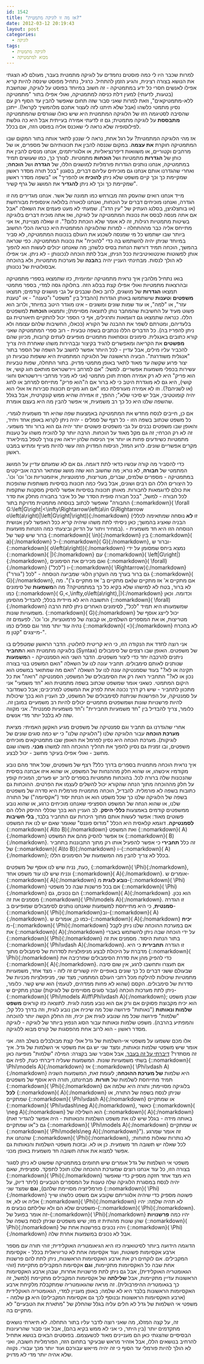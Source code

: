```yaml
---
id: 1542
title: "אז מה זו לוגיקה מתמטית?"
date: 2012-03-12 20:19:43
layout: post
categories: 
  - לוגיקה
tags: 
  - לוגיקה מתמטית
  - מבוא למתמטיקה
---
```

למרות שכבר היו לי כמה פוסטים נחמדים על לוגיקה מתמטית בעבר, מעולם לא הצגתי את הנושא בצורה רצינית, והגיע הזמן להתחיל. כרגיל, נתחיל מפוסט שינסה להיות קריא אפילו לאנשים חסרי כל ידע במתמטיקה - זה חשוב במיוחד בפוסט על לוגיקה, שנחשבת (בטעות, לדעתי) למעין דלת כניסה למתמטיקה, ואולי אפילו בתור "מתמטיקה ללא-מתמטיקאים", וזאת למרות שאני סבור שזה תחום שאפשר להבין עד הסוף רק עם נסיון מתמטי כלשהו (אבל שלא תיתנו לזה לעצור אתכם מלהמשיך לקרוא!). ייתכן שהסיבה לסטיגמה הזו של הלוגיקה המתמטית היא שיש כאלו שגורסים שהמתמטיקה <strong>מתבססת</strong> על לוגיקה מתמטית; גם זו לדעתי אמירה בעייתית אבל היא כה גולשת לפילוסופיה שלא נראה לי שאכנס אליה בפוסט הזה, אם בכלל.

אז מהי הלוגיקה המתמטית? על רגל אחת, נראה לי שנכון לתאר אותה בתור המקום שבו המתמטיקה חוקרת <strong>את עצמה</strong>. במקום שננסה להבין את תכונותיהם של מספרים, או של מרחבים וקטוריים, או משוואות דיפרנציאליות, או אלגוריתמים, אנחנו מנסים להבין את כוחן של <strong>הגדרות</strong> מתמטיות ושל <strong>הוכחות</strong> מתמטיות. לצורך כך, כמו שעושים תמיד במתמטיקה, אנחנו נותנים הגדרות פורמליות למושגים הללו, של <strong>הגדרה</strong> ושל <strong>הוכחה</strong>; ואחרי שהגדרנו אותם אנחנו גם מוכיחים עליהם דברים, בסגנון "בכל תורה מסדר ראשון שמקיימת כך וכך קיים משפט שלא ניתן <strong>להוכיח</strong> או להפריך" או "בשפה מסדר ראשון שמקיימת כך וכך לא ניתן <strong>להגדיר</strong> את המושג של גרף קשיר".

מייד אנחנו רואים שהעסק הזה מבורחש כמו תמונה של אשר. אנחנו מגדירים מה זו הגדרה, ואנחנו מוכיחים דברים על הוכחות, ואנחנו לכאורה בלולאה אינסופית מבורחשת (או בוחצלגיצן, בסלנג העתיק של "עין הדג"). שמעתי לא מעט פעמים את השאלה "אבל אם אתה מנסה לבסס את נכונות המתמטיקה על לוגיקה, ואז אתה מוכיח דברים בלוגיקה בשיטות מתמטיות רגילות, זה לא אומר שלא הוכחת כלום?". זו שאלה מצויינת, אז אני מתייחס אליה כבר מההתחלה - למרות שהלוגיקה המתמטית היא כנראה הכלי החשוב ביותר שבו ישתמש כל מי שמנסה לשכנע את העולם בנכונות המתמטיקה, לא סביר במיוחד שניתן יהיה להשתמש בה כדי "להוכיח" את נכונות המתמטיקה. כפי שנראה בהמשך, הוכחה תמיד דורשת הנחות בסיס כלשהן; מה שאנחנו יכולים לעשות הוא להפוך אותן לפשוטות ואינטואיטיביות ככל הניתן, אבל לתת הוכחה לנכונותן - לא ניתן. אני אפילו לא הולך לנסות. מבחינתי העניין יהיה ב<strong>הבנה</strong> של מערכות מתמטיות, ולא בהוכחה אבסולוטית של נכונותן.

בואו נתחיל מלהבין איך נראית מתמטיקה יומיומית, כזו שתמצאו בספרי מתמטיקה ובהרצאות מתמטיות ואולי אפילו קצת בבלוג הזה. בחלוקה גסה למדי, בספר מתמטי תמצאו <strong>הגדרות</strong> של מושגים, לרוב כאלו שנבנים על גבי מושגים קודמים; תמצאו <strong>משפטים</strong> ו<strong>טענות</strong> שישתמשו באותן הגדרות (ההבדל בין "משפט" ו"טענה" - או "טענת עזר", או "למה", או עוד שמות שונים ומשונים - אינו מוגדר היטב במיוחד, ולרוב הוא פשוט מעיד על החשיבות שהמחבר נותן לתוצאה מסויימת); ותמצאו <strong>הוכחות</strong> למשפטים הללו. כנראה שתמצאו גם דוגמאות ותרגילים, אף כי הספר יכול להתקיים תיאורטית גם בלעדיהם, ומטרתם לשפר את ההבנה של הקורא (ככאלו, החשיבות שלהם עצומה ולא ניתן להפריז בה). כל הדברים הללו נכתבים בשפה טבעית - רוב ספרי המתמטיקה שאני קורא כתובים באנגלית. סימונים ונוסחאות מתמטיים מופיעים לעתים קרובות, מכיוון שהם <strong>מפשטים</strong> את הקריאה ומאפשרים להגיד בקיצור ובבהירות משהו שאחרת היה צריך להכביר עליו מילים, אבל עדיין - לכל היותר אפשר לחשוב על השפה של הספר בתור "אנגלית משודרגת". הבעיה הראשונה של הלוגיקה המתמטית היא ששפות טבעיות הן יצור פרוע שקשה עד מאוד לתאר באופן מתמטי מדויק. בתור התחלה, שפות טבעיות עשירות בכפלי משמעות אפשריים. למשל: "אם למרחב ויירשטראס מותאם חוג קושי, אז הוא פריק" היא לא רק אמירה חסרת תוכן מתמטי (אני לא מכיר מרחבי ויירשטראס וחוגי קושי), היא גם לא מוגדרת היטב כי לא ברור אם ה"הוא פריק" מתייחס למרחב או לחוג (או לשניהם?). וזו לא אמירה מעורפלת כמו "אם חוג מקיים תכונות סבירות אז אולי הוא יהיה קומוטטיבי, אבל יש סיכוי שלא"; ההפך, זו אמירה שהיא ממש קונקרטית, אבל בגלל שהשפה שלנו היא כל כך רב משמעית, אי אפשר להבין מה היא בעצם אומרת.

אם כן, חייבים לנסח מחדש את המתמטיקה באמצעות שפה שהיא חד משמעית לגמרי. כל משפט שכתוב בשפה הזו - כל רצף של סמלים - יהיה ניתן לקרוא באופן אחד ויחיד, והאופן שבו משפטים נבנים על גבי משפטים פשוטים יותר יהיה גם הוא ברור וחד משמעי. זה לא רק הכרחי; זה גם מקל מאוד על הוכחות. הרבה יותר קל להוכיח משהו על טענות מתמטיות כשיודעים פחות או יותר איך הניסוח שלהן ייראה ואין צורך לטפל במיליארד מקרים אפשריים שונים. לרוע המזל, הניסוח המדויק הזה עשוי להיות מעייף ומתיש במבט ראשון.

כדי להסביר מה קורה עכשיו כדאי לתת דוגמה. גם אם לא שמעתם עדיין על המושג המתמטי של <strong>חבורה</strong>, לא נורא; מה שחשוב הוא שזה מושג שמתאר הרבה אובייקטים במתמטיקה - מספרים שלמים, שברים, מטריצות, פרמוטציות, איזומטריות וכו' וכו' וכו'. כל היצורים הללו הם רבים ושונים, אבל בעלי כמה תכונות בסיסיות משותפות שהופכות את כולם לדוגמאות לחבורות. מאותן תכונות בסיסיות אפשר להסיק מסקנות שתקפות לכל חבורה - למשל, "בכל חבורה סופית הסדר של כל איבר בחבורה מחלק את סדר החבורה" שאפשר לכתוב בנוסחה מתמטית מדויקת בתור {::nomarkdown}\( \forall G:\left\|G\right\|&lt;\infty\Rightarrow\left(a\in G\Rightarrow o\left(a\right)\|\left\|G\right\|\right)\){:/nomarkdown} (זו <strong>לא</strong> נוסחה שמתאימה לכללי הבניה שאציג בהמשך; כאן ניסיתי לתת משהו שיהיה קריא ככל האפשר לעין אנושית במחיר ויתור על הדיוק וביצעתי כמה הזנחות מזעזעות). הנוסחה הזו היא חד משמעית - ברור שיש קשר של {::nomarkdown}\( \in\){:/nomarkdown} בין {::nomarkdown}\( a\){:/nomarkdown} ל-{::nomarkdown}\( G\){:/nomarkdown}, וברור ש-{::nomarkdown}\( o\left(a\right)\){:/nomarkdown} נמצא ביחס שמסומן על ידי {::nomarkdown}\( \|\){:/nomarkdown} עם {::nomarkdown}\( \left\|G\right\|\){:/nomarkdown}, ואם מכירים את הסימונים {::nomarkdown}\( \forall\){:/nomarkdown} ("לכל") ו-{::nomarkdown}\( \Rightarrow\){:/nomarkdown} ("גורר") גם ברור בערך מה העקרון הלוגי שמביעה הנוסחה - "לכל {::nomarkdown}\( G\){:/nomarkdown}, אם מתקיים א' אז מתקיים ש(אם מתקיים ב' אז מתקיים ג')". מה לא ברור, בטח לא למישהו שלא בקיא כל כך במתמטיקה? מה ה<strong>משמעות</strong> של סימונים כמו {::nomarkdown}\( G,&lt;,\infty,o\left(a\right),\|\){:/nomarkdown} וכדומה. וכאן התשובה היא לא מיידית בכלל; להבדיל מהסימן {::nomarkdown}\( \forall\){:/nomarkdown} שמשמעותו היא תמיד "לכל", לסימונים האחרים ניתן לתת הרבה משמעויות שונות. {::nomarkdown}\( G\){:/nomarkdown} יכול לייצג אוסף של מטריצות, או את המספרים השלמים, או קבוצה של פרמוטציות, וכו' וכו'. לפעמים זה נהיה עוד יותר מוזר וגם סמלים כמו {::nomarkdown}\( &lt;\){:/nomarkdown} לא בהכרח מייצגים "קטן מ-".

אני רוצה לחדד את הנקודה הזו, כי היא קריטית לחלוטין. הדבר הראשון שמטפלים בו בלוגיקה מתמטית הוא ה<strong>תחביר</strong> (Syntax) של משפטים. האופן שבו רצפים של סימבולים ניתנים להרכבה יחד כדי ליצור משפטים. הדבר השני הוא הסמנטיקה - ה<strong>משמעות</strong> שנותנים לאותם סימבולים. תחביר עונה לנו על השאלה "האם המשפט בנוי בצורה תקינה או לא?" בעוד שסמנטיקה עונה לנו על השאלה "האם מה שמתואר במשפט הוא נכון או לא?" התחביר רואה רק את הסימבולים של המשפט; הסמנטיקה "רואה" את כל היקום המתמטי. כשאני אומר שמשפט שכתוב בשפה מתמטית הוא "חד משמעי" אני מתכוון לתחביר - שיש רק דרך נכונה אחת לפרק את המשפט למרכיבים; אבל כשמדובר על סמנטיקה, על הפרשנות שניתנת לסימבולים של המשפט, לב העניין הוא בכך שיכולות להיות פרשנויות שונות ושמשפטים מתמטיים יכולים להיות רב משמעיים במובן זה. כלומר, צריך להבדיל בין "חד משמעיות תחבירית" ו"חד משמעיות סמנטית". אני מקווה שזה לא בלבל יותר מדי אנשים.

אחרי שהגדרנו גם תחביר וגם סמנטיקה של משפטים מגיע האקשן האמיתי: מציאת <strong>מערכת הוכחה</strong> עבור הלוגיקה שלנו ("הלוגיקה שלנו" כי יש כמה סוגים שונים של לוגיקות). מערכת הוכחה היא נסיון לפרמל את האופן שבו מתמטיקאים מוכיחים משפטים, ובו זמנית גם נסיון להפוך את תהליך ההוכחה הזה למשהו <strong>מכני</strong>. משהו שגם מחשב - ואולי אפילו בעיקר מחשב - יכול לבצע.

איך נראית הוכחה מתמטית בספרים בדרך כלל? רצף של משפטים, שכל אחד מהם נובע מקודמיו איכשהו, או שהוא חלק מההנחות של המשפט, או שהוא איזו אבחנה בסיסית שהנכונות שלה ברורה לכל. בהוכחות מתמטיות בספרים לרוב יש פערים; המוכיח קופץ על חלק מההוכחה מתוך הנחה שהקורא יכול להשלים לעצמו את הפרטים. ההוכחות גם כתובות בשפה לא פורמלית. להבדיל, הוכחה מתמטית פורמלית היא סדרה של משפטים בשפה של הלוגיקה שלנו כך שכל משפט הוא או הנחת יסוד ("אקסיומה") של התורה שלנו, או שהוא הנחה של המשפט הספציפי שאנחנו מוכיחים כרגע, או שהוא נובע ממשפטים קודמים באמצעות <strong>כללי היסק</strong>. לב העניין הוא בכך שכללי ההיסק הללו הם פשוטים מאוד: אפשר לעשות אותם מתוך היכרות עם התחביר בלבד, <strong>בלי חשיבות לסמנטיקה</strong>. דוגמא קלאסית היא הכלל "מודוס פוננס" שאומר שאם יש לנו את המשפט {::nomarkdown}\( A\to B\){:/nomarkdown} ואת המשפט {::nomarkdown}\( A\){:/nomarkdown} אז אפשר להסיק מהם את המשפט {::nomarkdown}\( B\){:/nomarkdown}. זה כלל <strong>תחבירי</strong> כי אפשר להפעיל אותו רק מתוך התבוננות בתחביר של {::nomarkdown}\( A\to B\){:/nomarkdown} ו-{::nomarkdown}\( A\){:/nomarkdown}; בכלל לא צריך להבין מה המשמעות של הסימונים הללו.

כעת, נניח שיש לנו אוסף של משפטים, {::nomarkdown}\( \Phi\){:/nomarkdown}, ונניח שיש לנו עוד משפט אחד {::nomarkdown}\( A\){:/nomarkdown}. אומרים ש-{::nomarkdown}\( A\){:/nomarkdown} <strong>נובע לוגית</strong> מ-{::nomarkdown}\( \Phi\){:/nomarkdown} אם בכל פרשנות שבה כל משפטי {::nomarkdown}\( \Phi\){:/nomarkdown} הם נכונים, גם {::nomarkdown}\( A\){:/nomarkdown} הוא נכון. מסמנים את זה {::nomarkdown}\( \Phi\models A\){:/nomarkdown}. זו הגדרה <strong>סמנטית</strong>, כי היא מתייחסת למשמעות שאנחנו נותנים לסימבולים שמופיעים ב-{::nomarkdown}\( \Phi\){:/nomarkdown}וב-{::nomarkdown}\( A\){:/nomarkdown}. כמו כן, אומרים ש-{::nomarkdown}\( A\){:/nomarkdown} <strong>יכיח</strong> מ-{::nomarkdown}\( \Phi\){:/nomarkdown} אם במערכת ההוכחה שלנו ניתן לקבל את {::nomarkdown}\( A\){:/nomarkdown} על ידי הוכחה שבה ניתן להשתמש באברי {::nomarkdown}\( \Phi\){:/nomarkdown} בתור הנחות היסוד. מסמנים את זה {::nomarkdown}\( \Phi\vdash A\){:/nomarkdown}. זו הגדרה <strong>תחבירית</strong> כי היא מדברת על היכולת לבצע מניפולציות לסדרות של סימבולים מתוך {::nomarkdown}\( \Phi\){:/nomarkdown} כדי להפיק מהן את סדרת הסימבולים שמרכיבה את {::nomarkdown}\( A\){:/nomarkdown}. אם תעצרו ותחשבו לרגע, אין שום סיבה שבעולם ששני דברים כל כך שונים באופיים יהיו קשורים זה לזה - מצד אחד, משמעויות מתמטיות שיכולות להילקח מכל רחבי העולם המתמטי; מצד שני, מניפולציות מכניות של סדרות של סימבולים. הקסם (שהוא לא פחות ממדהים, לטעמי) הוא שיש קשר. כלומר, ניתן לתת מערכות הוכחה (עבור סוגים מסויימים של לוגיקות) שבהן מתקיים ש-{::nomarkdown}\( \Phi\models A\iff\Phi\vdash A\){:/nomarkdown}; שבהן משפט הוא יכיח מקבוצת פסוקים אם ורק אם הוא נובע ממנה לוגית. לתוצאה כזו קוראים <strong>משפט שלמות ונאותות</strong> ("נאותות" פירושה שכל מה שיכיח אכן נובע לוגית, וזה בדרך כלל קל; "שלמות" פירושה שכל מה שנובע לוגית אכן יכיח, וזה החלק הקשה יותר להוכחה והמפתיע בהרבה). משפט שלמות ונאותות עבור הסוג הנפוץ ביותר של לוגיקה - לוגיקה מסדר ראשון - הוא לרוב אחת מהפסגות של קורס מבוא ללוגיקה.

אלו מכם ששמעו על משפטי אי-השלמות של גדל אולי קצת מבולבלים בשלב הזה. אני אומר שיש משפטי שלמות ונאותות, ומצד שני יש גם את משפטי אי השלמות של גדל. איך זה מסתדר? <a href="http://www.gadial.net/?p=192">דיברתי על זה בעבר</a>, אבל אסביר שוב בקצרה: המילה "שלמות" מופיעה כאן בשתי משמעויות שונות. המשמעות שעליה דיברתי כעת, לפיה אם {::nomarkdown}\( \Phi\models A\){:/nomarkdown} אז {::nomarkdown}\( \Phi\vdash A\){:/nomarkdown} היא שלמות <strong>של מערכת ההוכחה</strong>; לעומת זאת, המשמעות השניה תמיד מתייחסת לשלמות של <strong>תורות</strong>. מבחינתנו, תורה היא אוסף של משפטים {::nomarkdown}\( \Phi\){:/nomarkdown} בלוגיקה מסויימת; ותורה היא שלמה אם <strong>לכל</strong> {::nomarkdown}\( A\){:/nomarkdown} שניתן לנסח בשפה של התורה, או שמתקיים {::nomarkdown}\( \Phi\vdash A\){:/nomarkdown} או שמתקיים {::nomarkdown}\( \Phi\vdash\neg A\){:/nomarkdown}, כאשר {::nomarkdown}\( \neg A\){:/nomarkdown} הוא השלילה של {::nomarkdown}\( A\){:/nomarkdown} (באותה מידה - בגלל שיש לנו את משפט השלמות והנאותות - היה אפשר להגדיר זאת גם כ"או שמתקיים {::nomarkdown}\( \Phi\models A\){:/nomarkdown} או שמתקיים {::nomarkdown}\( \Phi\models\neg A\){:/nomarkdown}"). זה אומר שמרגע שהנחנו את {::nomarkdown}\( \Phi\){:/nomarkdown}, לא נותרות שאלות פתוחות; לכל שאלה יש תשובה חד משמעית. כן או לא. ובזכות משפטי השלמות והנאותות גם אפשר למצוא את אותה תשובה חד משמעית באופן מכני.

משפטי אי השלמות של גדל אומרים שיש תחומים במתמטיקה שפשוט לא ניתן לסגור בצורה הזו, כל עוד אנחנו רוצים שמערכת ההוכחה שלנו תוכל לתפקד. ספציפית, שאם {::nomarkdown}\( \Phi\){:/nomarkdown} היא מצד אחד חזקה מספיק כדי שאפשר יהיה לנסח במסגרת הלוגיקה שלה טענות על המספרים הטבעיים (ליתר דיוק, על פורמליזציה מסויימת שלהם), <strong>וגם</strong> שמצד שני {::nomarkdown}\( \Phi\){:/nomarkdown} פשוטה מספיק כדי שיהיה אלגוריתם שקובע אם משפט כלשהו שייך אליה או לא, אז {::nomarkdown}\( \Phi\){:/nomarkdown} לא תהיה שלמה: יהיו משפטים שלא הם ולא שלילתם נובעים מ-{::nomarkdown}\( \Phi\){:/nomarkdown}. זה אומר בפועל של-{::nomarkdown}\( \Phi\){:/nomarkdown} יהיו כמה <strong>פרשנויות</strong> שהן שונות מהותית זו מזו; שיש משפטים שניתן לנסח בשפה של {::nomarkdown}\( \Phi\){:/nomarkdown} ויהיו נכונים בפרשנות אחת של {::nomarkdown}\( \Phi\){:/nomarkdown} אבל לא נכונים במשמעות אחרת שלה.

הדוגמה הידועה ביותר לסיטואציה כזו היא הגיאומטריה האוקלידית; זוהי תורה עם מספר ארבע אקסיומות פשוטות, ועוד אקסיומה אחת לא טריוויאלית בכלל - אקסיומת המקבילים. אם לוקחים רק את ארבע האקסיומות הראשונות, ניתן לתת להם פרשנות אחת שבה כל האקסיומות מתקיימות, <strong>וגם </strong>אקסיומת המקבילים מתקיימת (זוהי הגאומטריה האוקלידית), אבל גם ניתן לתת פרשנויות אחרות, שבהן ארבע האקסיומות הראשונות עדיין מתקיימות, אבל <strong>שלילתה</strong> של אקסיומות המקבילים מתקיימת (למשל, זה כך בגאומטריה ההיפרבולית). זה מראה שהגאומטריה שמתקבלת מלקיחת ארבע האקסיומות הראשונות בלבד היא לא שלמה; באופן מעניין למדי, הגאומטריה האוקלידית (ארבע האקסיומות הראשונות ובנוסף לכך גם אקסיומת המקבילים) היא <strong>כן</strong> שלמה - משפטי אי השלמות של גדל לא חלים עליה בגלל שהחלק של "מתארת את הטבעיים" לא מתקיים בה.

זה, על קצה המזלג, מה שאני רוצה לדבר עליו בתור התחלה. לא תיארתי נושאים מתקדמים יותר (בין היתר, כי אני לא ממש בקיא בהם), אבל אני סבור שהרעיונות הבסיסיים שהצגתי כאן הם מעניינים מאוד לכשעצמם. בפוסטים הבאים בנושא אתחיל להרחיב בנושאים הללו, אבל אזהיר מראש שבעיקר בתחום הזה, הפורמליות חשובה, ואני לא הולך להיות פורמלי עד הסוף כי זה יהיה מייאש עבורכם ועוד יותר מכך עבורי. נקווה שלא אהיה יותר מדי לא מדויק.
